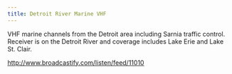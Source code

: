 ```yaml
---
title: Detroit River Marine VHF
---
```

VHF marine channels from the Detroit area including Sarnia traffic control. Receiver is on the Detroit River and coverage includes Lake Erie and Lake St. Clair.

http://www.broadcastify.com/listen/feed/11010
